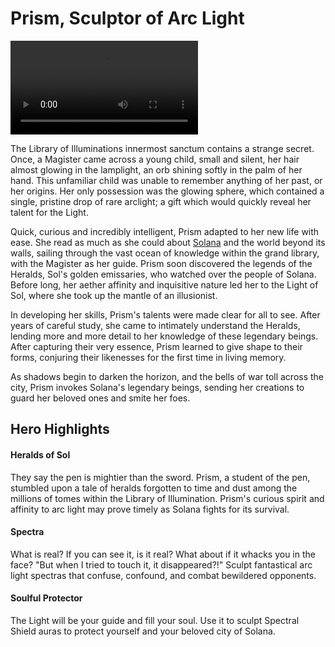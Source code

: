 # Prism, Sculptor of Arc Light

<video controls autoplay loop playsinline>
  <source src="https://media.githubusercontent.com/media/nathaneastwood/fablore/main/src/heroes-of-rathe/media/prism.mp4" type="video/mp4">
</video>

The Library of Illuminations innermost sanctum contains a strange secret. Once, a Magister came across a young child, small and silent, her hair almost glowing in the lamplight, an orb shining softly in the palm of her hand. This unfamiliar child was unable to remember anything of her past, or her origins. Her only possession was the glowing sphere, which contained a single, pristine drop of rare arclight; a gift which would quickly reveal her talent for the Light.

Quick, curious and incredibly intelligent, Prism adapted to her new life with ease. She read as much as she could about [Solana](https://legendarystories.net/world-of-rathe/solana/solana.html) and the world beyond its walls, sailing through the vast ocean of knowledge within the grand library, with the Magister as her guide. Prism soon discovered the legends of the Heralds, Sol's golden emissaries, who watched over the people of Solana. Before long, her aether affinity and inquisitive nature led her to the Light of Sol, where she took up the mantle of an illusionist.

In developing her skills, Prism's talents were made clear for all to see. After years of careful study, she came to intimately understand the Heralds, lending more and more detail to her knowledge of these legendary beings. After capturing their very essence, Prism learned to give shape to their forms, conjuring their likenesses for the first time in living memory.

As shadows begin to darken the horizon, and the bells of war toll across the city, Prism invokes Solana's legendary beings, sending her creations to guard her beloved ones and smite her foes.

## Hero Highlights

#### Heralds of Sol

They say the pen is mightier than the sword. Prism, a student of the pen, stumbled upon a tale of heralds forgotten to time and dust among the millions of tomes within the Library of Illumination. Prism's curious spirit and affinity to arc light may prove timely as Solana fights for its survival.

#### Spectra

What is real? If you can see it, is it real? What about if it whacks you in the face? "But when I tried to touch it, it disappeared?!" Sculpt fantastical arc light spectras that confuse, confound, and combat bewildered opponents.

#### Soulful Protector

The Light will be your guide and fill your soul. Use it to sculpt Spectral Shield auras to protect yourself and your beloved city of Solana.
